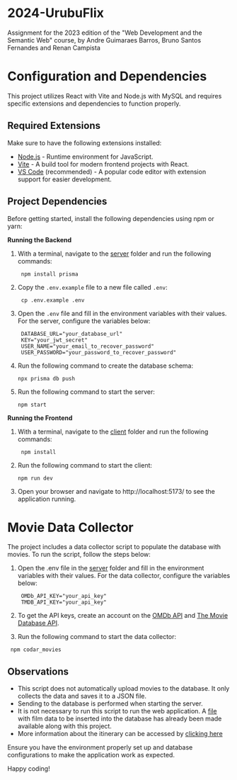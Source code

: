 # 2024-UrubuFlix
Assignment for the 2023 edition of the "Web Development and the Semantic Web" course, by Andre Guimaraes Barros, Bruno Santos Fernandes and Renan Campista


# Configuration and Dependencies

This project utilizes React with Vite and Node.js with MySQL and requires specific extensions and dependencies to function properly.

## Required Extensions

Make sure to have the following extensions installed:

- [Node.js](https://nodejs.org/) - Runtime environment for JavaScript.
- [Vite](https://vitejs.dev/) - A build tool for modern frontend projects with React.
- [VS Code](https://code.visualstudio.com/) (recommended) - A popular code editor with extension support for easier development.

## Project Dependencies

Before getting started, install the following dependencies using npm or yarn:

**Running the Backend**
1. With a terminal, navigate to the [server](server) folder and run the following commands:

   ```shell
    npm install prisma
   ```

2. Copy the `.env.example` file to a new file called `.env`:
   ```shell
    cp .env.example .env
   ```

3. Open the `.env` file and fill in the environment variables with their values. For the server, configure the variables below:
   ```shell
    DATABASE_URL="your_database_url"
    KEY="your_jwt_secret"
    USER_NAME="your_email_to_recover_password"
    USER_PASSWORD="your_password_to_recover_password"
    ```
4. Run the following command to create the database schema:
    ```shell
    npx prisma db push
    ```
5. Run the following command to start the server:
    ```shell
    npm start
    ```


**Running the Frontend**
1. With a terminal, navigate to the [client](client) folder and run the following commands:

   ```shell
    npm install
   ```
2. Run the following command to start the client:
    ```shell
    npm run dev
    ```
3. Open your browser and navigate to http://localhost:5173/ to see the application running.



# Movie Data Collector

The project includes a data collector script to populate the database with movies. To run the script, follow the steps below:
1. Open the .env file in the [server](server) folder and fill in the environment variables with their values. For the data collector, configure the variables below:
   ```shell
    OMDb_API_KEY="your_api_key"
    TMDB_API_KEY="your_api_key"
   ```
2. To get the API keys, create an account on the [OMDb API](http://www.omdbapi.com/apikey.aspx) and [The Movie Database API](https://www.themoviedb.org/documentation/api).

3. Run the following command to start the data collector:
```shell
 npm codar_movies
```

## Observations
- This script does not automatically upload movies to the database. It only collects the data and saves it to a JSON file.
- Sending to the database is performed when starting the server.
- It is not necessary to run this script to run the web application. A [file](server/script_movies/movies.json) with film data to be inserted into the database has already been made available along with this project.
- More information about the itinerary can be accessed by [clicking here](server/script_movies/omdb_version/README.md)


Ensure you have the environment properly set up and database configurations to make the application work as expected.

Happy coding!
